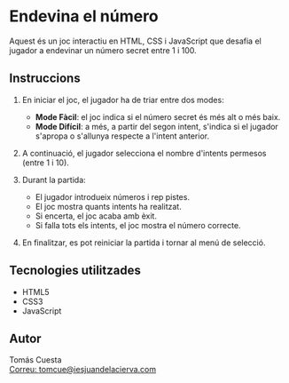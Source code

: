 
# Endevina el número

Aquest és un joc interactiu en HTML, CSS i JavaScript que desafia el jugador a endevinar un número secret entre 1 i 100.

## Instruccions

1. En iniciar el joc, el jugador ha de triar entre dos modes:
   - **Mode Fàcil**: el joc indica si el número secret és més alt o més baix.
   - **Mode Difícil**: a més, a partir del segon intent, s'indica si el jugador s'apropa o s'allunya respecte a l'intent anterior.

2. A continuació, el jugador selecciona el nombre d'intents permesos (entre 1 i 10).

3. Durant la partida:
   - El jugador introdueix números i rep pistes.
   - El joc mostra quants intents ha realitzat.
   - Si encerta, el joc acaba amb èxit.
   - Si falla tots els intents, el joc mostra el número correcte.

4. En finalitzar, es pot reiniciar la partida i tornar al menú de selecció.

## Tecnologies utilitzades

- HTML5
- CSS3
- JavaScript

## Autor

Tomás Cuesta  
[Correu: tomcue@iesjuandelacierva.com](mailto:tomcue@iesjuandelacierva.com)
